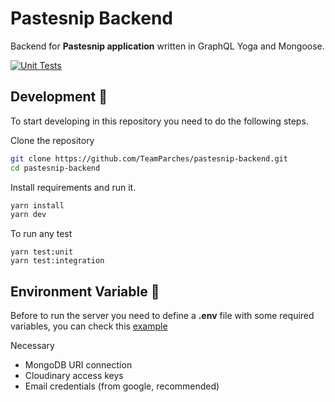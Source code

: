 # Pastesnip Backend 

Backend for **Pastesnip application** written in GraphQL Yoga and Mongoose.

[![Unit Tests](https://github.com/TeamParches/pastesnip-backend/actions/workflows/unit-tests.yml/badge.svg)](https://github.com/TeamParches/pastesnip-backend/actions/workflows/unit-tests.yml)

## Development 💫
To start developing in this repository you need to do the following steps.

Clone the repository
```bash
git clone https://github.com/TeamParches/pastesnip-backend.git
cd pastesnip-backend
```

Install requirements and run it.
```bash
yarn install
yarn dev
```

To run any test
```
yarn test:unit
yarn test:integration
```

## Environment Variable 📝
Before to run the server you need to define a **.env** file with some required variables, you can check this [example](https://github.com/TeamParches/pastesnip-backend/blob/main/.env.example)

Necessary
- MongoDB URI connection
- Cloudinary access keys
- Email credentials (from google, recommended)



